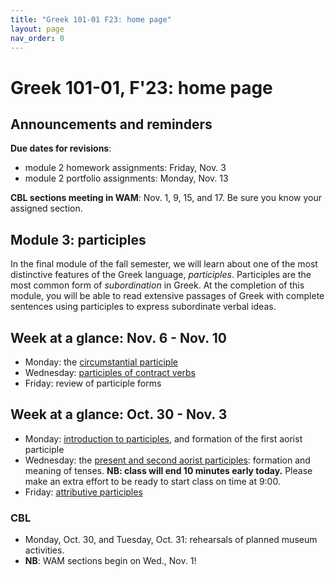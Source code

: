 ```yaml
---
title: "Greek 101-01 F23: home page"
layout: page
nav_order: 0
---
```




# Greek 101-01, F'23: home page


## Announcements and reminders

**Due dates for revisions**:

- module 2 homework assignments:  Friday, Nov. 3
- module 2 portfolio assignments: Monday, Nov. 13



**CBL sections meeting in WAM**: Nov. 1, 9, 15, and 17.  Be sure you know your assigned section.

## Module 3: participles


In the final module of the fall semester, we will learn about one of the most distinctive features of the Greek language, *participles*.  Participles are the most common form of *subordination* in Greek.  At the completion of this module, you will be able to read extensive passages of Greek with complete sentences using participles to express subordinate verbal ideas.




## Week at a glance: Nov. 6 - Nov. 10

- Monday: the [circumstantial participle](./classes/module3/circumstantial/)
- Wednesday: [participles of contract verbs](./classes/module3/contracts/)
- Friday: review of participle forms


## Week at a glance: Oct. 30 - Nov. 3

- Monday: [introduction to participles](./classes/module3/participles/), and formation of the first aorist participle
- Wednesday: the [present and second aorist participles](./classes/module3/secondaorist/): formation and meaning of tenses. **NB: class will end 10 minutes early today.** Please make an extra effort to be ready to start class on time at 9:00.
- Friday: [attributive participles](./classes/module3/attributive/)

### CBL

- Monday, Oct. 30, and Tuesday, Oct. 31: rehearsals of planned museum activities.
- **NB**: WAM sections begin on Wed., Nov. 1!




